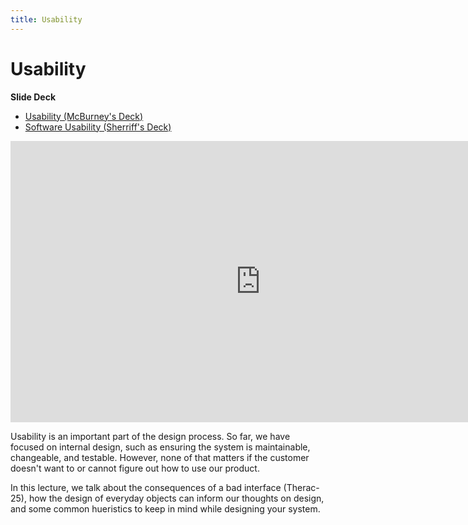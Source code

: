 ```yaml
---
title: Usability
---
```


# Usability

__Slide Deck__   
- [Usability (McBurney's Deck)](https://docs.google.com/presentation/d/1_C7u5jZTBx2ACUjsFcdUS58v1MMizqvj5bCWy97woQ4/edit?usp=sharing)
- [Software Usability (Sherriff's Deck)](https://docs.google.com/presentation/d/1l97BrV6s6Dsjvva4duZU2jmu5aYQsaawWeKnq3gDhP4/edit?usp=sharing)

<iframe width="800" height="450" src="https://www.youtube.com/embed/oRQLFMPlqfs" frameborder="0" allow="accelerometer; autoplay; encrypted-media; gyroscope; picture-in-picture" allowfullscreen></iframe>

Usability is an important part of the design process. So far, we have focused on internal design, such as ensuring the system is maintainable, changeable, and testable. However, none of that matters if the customer doesn't want to or cannot figure out how to use our product.

In this lecture, we talk about the consequences of a bad interface (Therac-25), how the design of everyday objects can inform our thoughts on design, and some common hueristics to keep in mind while designing your system.
